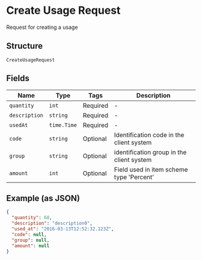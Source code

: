 
# Create Usage Request

Request for creating a usage

## Structure

`CreateUsageRequest`

## Fields

| Name | Type | Tags | Description |
|  --- | --- | --- | --- |
| `quantity` | `int` | Required | - |
| `description` | `string` | Required | - |
| `usedAt` | `time.Time` | Required | - |
| `code` | `string` | Optional | Identification code in the client system |
| `group` | `string` | Optional | identification group in the client system |
| `amount` | `int` | Optional | Field used in item scheme type 'Percent' |

## Example (as JSON)

```json
{
  "quantity": 68,
  "description": "description0",
  "used_at": "2016-03-13T12:52:32.123Z",
  "code": null,
  "group": null,
  "amount": null
}
```

